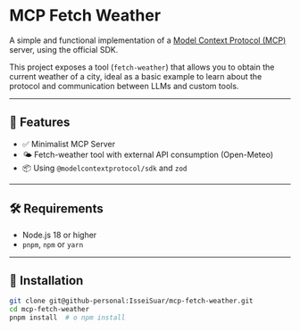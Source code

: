 
# MCP Fetch Weather

A simple and functional implementation of a [Model Context Protocol (MCP)](https://github.com/modelcontextprotocol/sdk) server, using the official SDK.

This project exposes a tool (`fetch-weather`) that allows you to obtain the current weather of a city, ideal as a basic example to learn about the protocol and communication between LLMs and custom tools.

---

## 🚀 Features

- ✅ Minimalist MCP Server
- 🌤 Fetch-weather tool with external API consumption (Open-Meteo)
- 📦 Using `@modelcontextprotocol/sdk` and `zod`

---

## 🛠 Requirements

- Node.js 18 or higher
- `pnpm`, `npm` or `yarn` 

---

## 🔧 Installation

```bash
git clone git@github-personal:IsseiSuar/mcp-fetch-weather.git
cd mcp-fetch-weather
pnpm install  # o npm install
